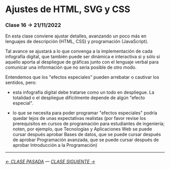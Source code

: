 # Ajustes de HTML, SVG y CSS

### Clase 16 → 21/11/2022

En esta clase conviene ajustar detalles, avanzando un poco más en lenguajes de descripción (HTML, CSS) y programación (JavaScript).

Tal avance se ajustará a lo que convenga a la implementación de cada infografía digital, que también puede ser dinámica e interactiva si y sólo si aquello aporta al despliegue de gráficas junto con el lenguaje verbal para comunicar una información que no sería posible de otro modo.

Entendemos que los "efectos especiales" pueden arrebatar o cautivar los sentidos, pero: 

- esta infografía digital debe tratarse como un todo en despliegue. La totalidad o el despliegue difícilmente depende de algún "efecto especial".

- lo que se necesita para poder programar "efectos especiales" podría quedar lejos de unas expectativas realistas (por favor revise los prerequisitos en cursos de programación para estudiantes de ingeniería; noten, por ejemplo, que Tecnologías y Aplicaciones Web se puede cursar después aprobar Bases de datos, que se puede cursar después de aprobar Programación avanzada, que se puede cursar después de aprobar Introducción a la Programación)	

- - - - - - - - - - -

###### [← CLASE PASADA](https://github.com/profesorfaco/dno075-2022-2/tree/main/clase-15) — [CLASE SIGUIENTE →](https://github.com/profesorfaco/dno075-2022-2/tree/main/clase-17)
